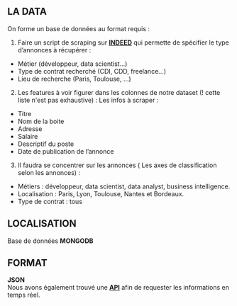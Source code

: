 ## LA DATA

On forme un base de données au format requis : 

1. Faire un script de scraping sur **[INDEED](https://www.indeed.fr/)**  qui permette de spécifier le type d’annonces à récupérer :
-	Métier (développeur, data scientist…)
-	Type de contrat recherché (CDI, CDD, freelance…)
-	Lieu de recherche (Paris, Toulouse, …)

2. Les features à voir figurer dans les colonnes de notre dataset (! cette liste n'est pas exhaustive) :
Les infos à scraper :
-	Titre
-	Nom de la boite
-	Adresse
-	Salaire
-	Descriptif du poste
-	Date de publication de l’annonce

3. Il faudra se concentrer sur les annonces ( Les axes de classification selon les annonces) : 
-	Métiers : développeur, data scientist, data analyst, business intelligence.
-	Localisation : Paris, Lyon, Toulouse, Nantes et Bordeaux.
-	Type de contrat : tous

## LOCALISATION

Base de données **MONGODB**

## FORMAT 

**JSON**  
Nous avons également trouvé une **[API](https://opensource.indeedeng.io/api-documentation/)** afin de requester les informations en temps réel.